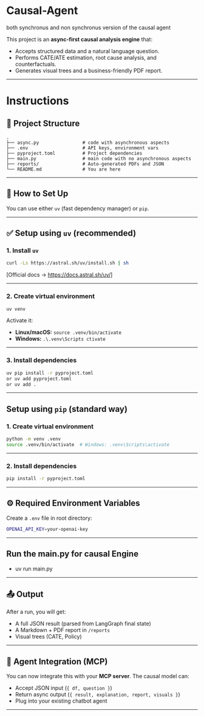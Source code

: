 # Causal-Agent
both synchronus and non synchronus version of the causal agent

This project is an **async-first causal analysis engine** that:
- Accepts structured data and a natural language question.
- Performs CATE/ATE estimation, root cause analysis, and counterfactuals.
- Generates visual trees and a business-friendly PDF report.
---
# Instructions
## 🧰 Project Structure

```
.
├── async.py                # code with asynchronous aspects
├── .env                    # API keys, environment vars
├── pyproject.toml          # Project dependencies
├── main.py          	    # main code with no asynchronous aspects
├── reports/                # Auto-generated PDFs and JSON
└── README.md               # You are here
```

---

## 🚀 How to Set Up

You can use either `uv` (fast dependency manager) or `pip`.

---

## ✅ Setup using `uv` (recommended)

### 1. Install `uv`

```bash
curl -Ls https://astral.sh/uv/install.sh | sh
```
[Official docs → https://docs.astral.sh/uv/]

---

### 2. Create virtual environment

```bash
uv venv
```

Activate it:
- **Linux/macOS:** `source .venv/bin/activate`
- **Windows:** `.\.venv\Scripts ctivate`

---

### 3. Install dependencies

```bash
uv pip install -r pyproject.toml
or uv add pyproject.toml
or uv add .
```

---

## Setup using `pip` (standard way)

### 1. Create virtual environment

```bash
python -m venv .venv
source .venv/bin/activate  # Windows: .venv\Scripts\activate
```

---

### 2. Install dependencies

```bash
pip install -r pyproject.toml
```

---

## ⚙️ Required Environment Variables

Create a `.env` file in root directory:

```bash
OPENAI_API_KEY=your-openai-key
```

---

## Run the main.py  for causal Engine
- uv run main.py




---

## 📤 Output

After a run, you will get:

- A full JSON result (parsed from LangGraph final state)
- A Markdown + PDF report in `/reports`
- Visual trees (CATE, Policy)

---

## 🔄 Agent Integration (MCP)

You can now integrate this with your **MCP server**. The causal model can:

- Accept JSON input (`{ df, question }`)
- Return async output (`{ result, explanation, report, visuals }`)
- Plug into your existing chatbot agent

---


